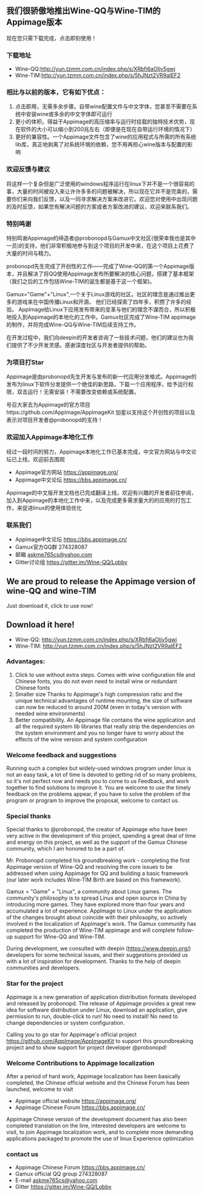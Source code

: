 ## 我们很骄傲地推出Wine-QQ与Wine-TIM的Appimage版本

现在您只需下载完成，点击即刻使用！

### 下载地址

- Wine-QQ:http://yun.tzmm.com.cn/index.php/s/XRbfi6aOIjv5gwj
- Wine-TIM:http://yun.tzmm.com.cn/index.php/s/5hJNzt2VR9aIEF2


### 相比与以前的版本，它有如下优点：

1. 点击即用，无需多余步骤。自带wine配置文件与中文字体，您甚至不需要在系统中安装wine或多余的中文字体即可运行
2. 更小的体积。得益于Appimage的高压缩率与运行时挂载的独特技术优势，现在软件的大小可以缩小到200兆左右（即便是在现在自带运行环境的情况下）
3. 更好的兼容性。一个Appimage文件包含了wine的应用程式与所需的所有系统lib库，真正地剥离了对系统环境的依赖，您不用再担心wine版本与配置的影响

### 欢迎反馈与建议

将这样一个复杂但是广泛使用的windows程序运行在linux下并不是一个很容易的事，大量的时间被投入来让许许多多的问题被解决，所以现在它并不是完美的，需要你们来向我们反馈，以及一同寻求解决方案来改进它。欢迎您对使用中出现问题的及时反馈，如果您有解决问题的方案或者方案改进的建议，欢迎来联系我们。

### 特别鸣谢

特别鸣谢Appimage的缔造者@probonopd与Gamux中文社区(很荣幸我也是其中一员)的支持，他们非常积极地参与到这个项目的开发中来，在这个项目上花费了大量的时间与精力。

probonopd先生完成了开创性的工作——完成了Wine-QQ的第一个Appimage版本，并且解决了将QQ使用Appimage发布所要解决的核心问题，搭建了基本框架（我们之后的工作包括Wine-TIM的诞生都是基于这一个框架)。

Gamux="Game"+"Linux",一个关于Linux游戏的社区。社区的理念是通过推出更多的游戏来在中国传播Linux和开源。 他们已经探索了四年多，积攒了许多的经验。 AppImage给Linux下应用发布带来的变革与他们的理念不谋而合，所以积极地投入到Appimage的本地化的工作中。Gamux社区完成了Wine-TIM appimage的制作，并将完成Wine-QQ与Wine-TIM后续支持工作。

在开发过程中，我们向deepin的开发者咨询了一些技术问题，他们的建议也为我们提供了不少开发灵感。感谢深度社区与开发者提供的帮助。

### 为项目打Star

Appimage是由probonopd先生开发与发布的新一代应用分发格式。Appimage的发布为linux下软件分发提供一个绝佳的新思路，下载一个应用程序，给予运行权限，双击运行！无需安装！不需要改变依赖或系统配置。

号召大家去为Appimage的官方项目https://github.com/AppImage/AppImageKit 加星以支持这个开创性的项目以及表示对项目开发者@probonopd的支持！

### 欢迎加入Appimage本地化工作

经过一段时间的努力，Appimage本地化工作已基本完成，中文官方网站与中文论坛已上线，欢迎前去围观

- Appimage官方网站 https://appimage.org/
- Appimage中文论坛 https://bbs.appimage.cn/

Appimage的中文版开发文档也已完成翻译上线，欢迎有兴趣的开发者前往参阅，加入到Appimage的本地化工作中来，以及完成更多需求量大的的应用的打包工作，来促进linux的使用体验优化

### 联系我们

- Appimage中文论坛 https://bbs.appimage.cn/
- Gamux官方QQ群 274328087
- 邮箱 askme765cs@yahoo.com
- Gitter讨论组 https://gitter.im/Wine-QQ/Lobby

## We are proud to release the Appimage version of wine-QQ and wine-TIM

Just download it, click to use now!

## Download it here!

- Wine-QQ: http://yun.tzmm.com.cn/index.php/s/XRbfi6aOIjv5gwj
- Wine-TIM: http://yun.tzmm.com.cn/index.php/s/5hJNzt2VR9aIEF2

### Advantages:

1. Click to use without extra steps. Comes with wine configuration file and Chinese fonts, you do not even need to install wine or redundant Chinese fonts
2. Smaller size Thanks to Appimage's high compression ratio and the unique technical advantages of runtime mounting, the size of software can now be reduced to around 200M (even in today's version with needed wine environments)
3. Better compatibility. An Appimage file contains the wine application and all the required system lib libraries that really strip the dependencies on the system environment and you no longer have to worry about the effects of the wine version and system configuration

### Welcome feedback and suggestions

Running such a complex but widely-used windows program under linux is not an easy task, a lot of time is devoted to getting rid of so many problems, so it's not perfect now and needs you to come to us Feedback, and work together to find solutions to improve it. You are welcome to use the timely feedback on the problems appear, if you have to solve the problem of the program or program to improve the proposal, welcome to contact us.

### Special thanks

Special thanks to @probonopd, the creator of Appimage who have been very active in the development of this project, spending a great deal of time and energy on this project, as well as the support of the Gamux Chinese community, which I am honored to be a part of.

Mr. Probonopd completed his groundbreaking work - completing the first Appimage version of Wine-QQ and resolving the core issues to be addressed when using Appimage for QQ and building a basic framework (our later work includes Wine-TIM Birth are based on this framework).

Gamux = "Game" + "Linux", a community about Linux games. The community's philosophy is to spread Linux and open source in China by introducing more games. They have explored more than four years and accumulated a lot of experience. AppImage to Linux under the application of the changes brought about coincide with their philosophy, so actively involved in the localization of Appimage's work. The Gamux community has completed the production of Wine-TIM appimage and will complete follow-up support for Wine-QQ and Wine-TIM.

During development, we consulted with deepin (https://www.deepin.org/) developers for some technical issues, and their suggestions provided us with a lot of inspiration for development. Thanks to the help of deepin communities and developers.

### Star for the project

Appimage is a new generation of application distribution formats developed and released by probonopd. The release of Appimage provides a great new idea for software distribution under Linux, download an application, give permission to run, double-click to run! No need to install! No need to change dependencies or system configuration.

Calling you to go star for Appimage's official project https://github.com/AppImage/AppImageKit to support this groundbreaking project and to show support for project developer @probonopd!

### Welcome Contributions to Appimage localization

After a period of hard work, Appimage localization has been basically completed, the Chinese official website and the Chinese Forum has been launched, welcome to visit

- Appimage official website https://appimage.org/
- Appimage Chinese Forum https://bbs.appimage.cn/

Appimage Chinese version of the development document has also been completed translation on the line, interested developers are welcome to visit, to join Appimage localization work, and to complete more demanding applications packaged to promote the use of linux Experience optimization

### contact us

- Appimage Chinese Forum https://bbs.appimage.cn/
- Gamux official QQ group 274328087
- E-mail askme765cs@yahoo.com
- Gitter https://gitter.im/Wine-QQ/Lobby
